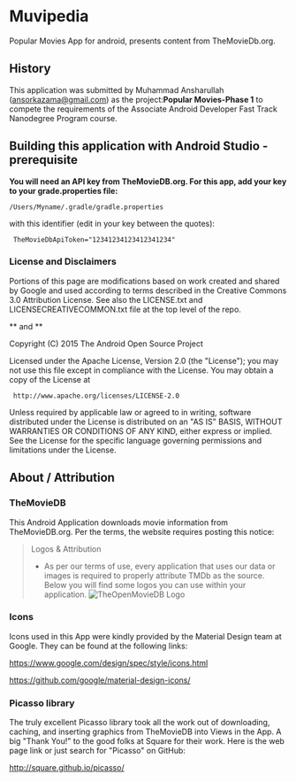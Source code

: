 # Muvipedia
Popular Movies App for android, presents content from TheMovieDb.org.

## History
This application was submitted by Muhammad Ansharullah (ansorkazama@gmail.com) as the project:<b>Popular Movies-Phase 1</b> to compete the requirements of the Associate Android Developer Fast Track Nanodegree Program course.

## Building this application with Android Studio - prerequisite

<b>You will need an API key from TheMovieDB.org.  For this app, add your key to your grade.properties file:</b>

    /Users/Myname/.gradle/gradle.properties

with this identifier (edit in your key between the quotes):

     TheMovieDbApiToken="12341234123412341234"
### License and Disclaimers

Portions of this page are modifications based on work created and
shared by Google and used according to terms described in the Creative Commons 3.0 Attribution License.
See also the LICENSE.txt and LICENSECREATIVECOMMON.txt file at the top level of the repo.

** and **

Copyright (C) 2015 The Android Open Source Project

Licensed under the Apache License, Version 2.0 (the "License");
you may not use this file except in compliance with the License.
You may obtain a copy of the License at

     http://www.apache.org/licenses/LICENSE-2.0

Unless required by applicable law or agreed to in writing, software
distributed under the License is distributed on an "AS IS" BASIS,
WITHOUT WARRANTIES OR CONDITIONS OF ANY KIND, either express or implied.
See the License for the specific language governing permissions and
limitations under the License.

## About / Attribution

### TheMovieDB

This Android Application downloads movie information from TheMovieDB.org.   Per the terms, the website 
requires posting this notice:

> Logos & Attribution
>- As per our terms of use, every application that uses our data or images is required to properly attribute TMDb as the source. Below you will find some logos you can use within your application.
![TheOpenMovieDB Logo](https://assets.tmdb.org/images/logos/var_1_1_PoweredByTMDB_Blk_Logo_Antitled.png)

### Icons

Icons used in this App were kindly provided by the Material Design team at Google.  They can be found at the following links:

https://www.google.com/design/spec/style/icons.html

https://github.com/google/material-design-icons/

### Picasso library

The truly excellent Picasso library took all the work out of downloading, caching, and inserting graphics from TheMovieDB into Views in the App.
A big "Thank You!" to the good folks at Square for their work.   Here is the web page link or just search for "Picasso" on GitHub:

http://square.github.io/picasso/
